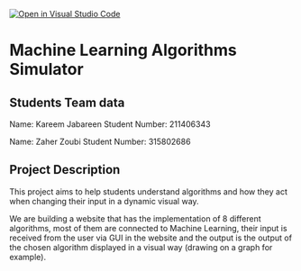 [![Open in Visual Studio Code](https://classroom.github.com/assets/open-in-vscode-f059dc9a6f8d3a56e377f745f24479a46679e63a5d9fe6f495e02850cd0d8118.svg)](https://classroom.github.com/online_ide?assignment_repo_id=6016011&assignment_repo_type=AssignmentRepo)
# Machine Learning Algorithms Simulator
## Students Team data

Name: Kareem Jabareen
Student Number: 211406343

Name: Zaher Zoubi
Student Number: 315802686

## Project Description

This project aims to help students understand algorithms and how they act when changing their input in a dynamic visual way.

We are building a website that has the implementation of 8 different algorithms, most of them are connected to Machine Learning, their input is received from the user via GUI in the website and the output is the output of the chosen algorithm displayed in a visual way (drawing on a graph for example).
